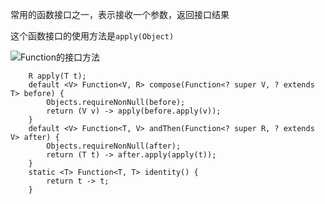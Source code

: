 常用的函数接口之一，表示接收一个参数，返回接口结果

这个函数接口的使用方法是`apply(Object)`

![Function的接口方法](http://cdn.mtmn.top/image-60349bfadd034c2a8f5defab26e03a59.png)

```
    R apply(T t);
    default <V> Function<V, R> compose(Function<? super V, ? extends T> before) {
        Objects.requireNonNull(before);
        return (V v) -> apply(before.apply(v));
    }
    default <V> Function<T, V> andThen(Function<? super R, ? extends V> after) {
        Objects.requireNonNull(after);
        return (T t) -> after.apply(apply(t));
    }
    static <T> Function<T, T> identity() {
        return t -> t;
    }

```

